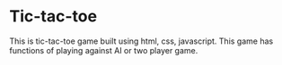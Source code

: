 # Tic-tac-toe
This is tic-tac-toe game built using html, css, javascript. This game has functions of playing against AI or two player game. 
